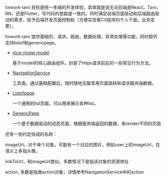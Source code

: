 tixwork-taro 目标是统一多端的开发体验，具体就是说无论前端是React，Taro，RN，还是Flutter，写代码的思路是一致的。同时满足前端页面驱动和后端路由驱动的需求，给予后端开发页面控制权（方便实现客CS程序的千人千面，业务变更）。

tixwork-taro  提供基础的，请求，路由，数据处理，异常处理等功能，同时额外支持listof和genericpage。

- [nice-router.model](/docs/navigation-service.md)
  
  基于model的核心路由组件。封装了https请求前后的一些常见行为方法。

- [NavigationService](/docs/navigation-service.md) 
  
  工具类。通过基础配置后，随时随地无脑享用页面跳转和请求服务端数据。

- [Listofpage](/docs/navigation-service.md)
  
  一个通用的list页面，可以用来展示各种list。

- [GenericPage](/docs/navigation-service.md)
  
  一个基于数据驱动的动态页面，根据服务端返回的数据，来render不同的页面

还有一些约定俗成的名称：

imageUrl，对于单个对象，可能有一个对应的图片，例如user上的imageUrl，在语义上多指头像，

linkToUrl，和imageUrl类似，多数情况下是指该对象的资源地址

action, 多数是指类action对象，详情参考NavigationService中的action
